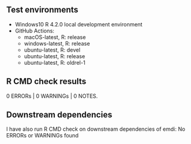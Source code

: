 ## Test environments
* Windows10 R 4.2.0 local development environment
* GitHub Actions:
  * macOS-latest,  R: release
  * windows-latest, R: release
  * ubuntu-latest,   R: devel
  * ubuntu-latest,   R: release
  * ubuntu-latest,   R: oldrel-1


## R CMD check results

0 ERRORs | 0 WARNINGs | 0 NOTES. 

## Downstream dependencies

I have also run R CMD check on downstream dependencies of emdi:
No ERRORs or WARNINGs found

